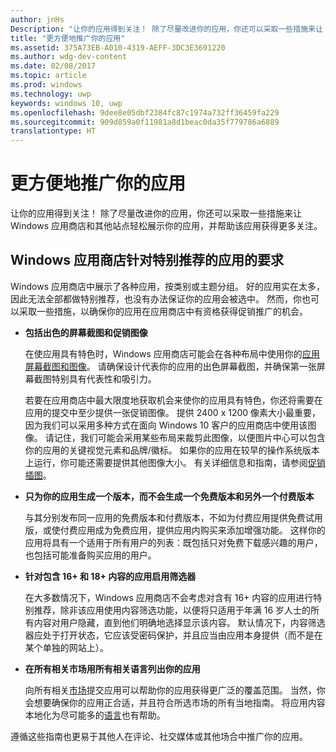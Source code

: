 ```yaml
---
author: jnHs
Description: "让你的应用得到关注！ 除了尽量改进你的应用，你还可以采取一些措施来让 Windows 应用商店和其他站点轻松展示你的应用，并帮助该应用获得更多关注。"
title: "更方便地推广你的应用"
ms.assetid: 375A73EB-A010-4319-AEFF-3DC3E3691220
ms.author: wdg-dev-content
ms.date: 02/08/2017
ms.topic: article
ms.prod: windows
ms.technology: uwp
keywords: windows 10, uwp
ms.openlocfilehash: 9dee8e05dbf2384fc87c1974a732ff36459fa229
ms.sourcegitcommit: 909d859a0f11981a8d1beac0da35f779786a6889
translationtype: HT
---
```

# <a name="make-your-app-easier-to-promote"></a>更方便地推广你的应用


让你的应用得到关注！ 除了尽量改进你的应用，你还可以采取一些措施来让 Windows 应用商店和其他站点轻松展示你的应用，并帮助该应用获得更多关注。

## <a name="windows-store-requirements-for-featured-apps"></a>Windows 应用商店针对特别推荐的应用的要求


Windows 应用商店中展示了各种应用，按类别或主题分组。 好的应用实在太多，因此无法全部都做特别推荐，也没有办法保证你的应用会被选中。 然而，你也可以采取一些措施，以确保你的应用在应用商店中有资格获得促销推广的机会。

-   **包括出色的屏幕截图和促销图像**

    在使应用具有特色时，Windows 应用商店可能会在各种布局中使用你的[应用屏幕截图和图像](app-screenshots-and-images.md)。 请确保设计代表你的应用的出色屏幕截图，并确保第一张屏幕截图特别具有代表性和吸引力。

    若要在应用商店中最大限度地获取机会来使你的应用具有特色，你还将需要在应用的提交中至少提供一张促销图像。 提供 2400 x 1200 像素大小最重要，因为我们可以采用多种方式在面向 Windows 10 客户的应用商店中使用该图像。 请记住，我们可能会采用某些布局来裁剪此图像，以便图片中心可以包含你的应用的关键视觉元素和品牌/徽标。 如果你的应用在较早的操作系统版本上运行，你可能还需要提供其他图像大小。 有关详细信息和指南，请参阅[促销插图](app-screenshots-and-images.md#promotional-artwork)。

-   **只为你的应用生成一个版本，而不会生成一个免费版本和另外一个付费版本**

    与其分别发布同一应用的免费版本和付费版本，不如为付费应用提供免费试用版，或使付费应用成为免费应用，提供应用内购买来添加增强功能。 这样你的应用将具有一个适用于所有用户的列表：既包括只对免费下载感兴趣的用户，也包括可能准备购买应用的用户。

-   **针对包含 16+ 和 18+ 内容的应用启用筛选器**

    在大多数情况下，Windows 应用商店不会考虑对含有 16+ 内容的应用进行特别推荐，除非该应用使用内容筛选功能，以便将只适用于年满 16 岁人士的所有内容对用户隐藏，直到他们明确地选择显示该内容。 默认情况下，内容筛选器应处于打开状态，它应该受密码保护，并且应当由应用本身提供（而不是在某个单独的网站上）。

-   **在所有相关市场用所有相关语言列出你的应用**

    向所有相关[市场](define-pricing-and-market-selection.md)提交应用可以帮助你的应用获得更广泛的覆盖范围。 当然，你会想要确保你的应用正合适，并且符合所选市场的所有当地指南。 将应用内容本地化为尽可能多的[语言](supported-languages.md)也有帮助。

遵循这些指南也更易于其他人在评论、社交媒体或其他场合中推广你的应用。

 

 




